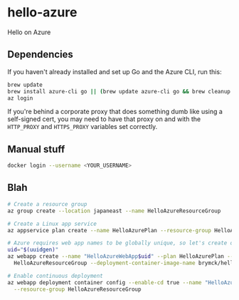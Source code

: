 hello-azure
===========

Hello on Azure

Dependencies
-------------

If you haven't already installed and set up Go and the Azure CLI, run this:

```sh
brew update
brew install azure-cli go || (brew update azure-cli go && brew cleanup azure-cli go)
az login
```

If you're behind a corporate proxy that does something dumb like using a self-signed cert, you may
need to have that proxy on and with the `HTTP_PROXY` and `HTTPS_PROXY` variables set correctly.

Manual stuff
------------

```sh
docker login --username <YOUR_USERNAME>
```

Blah
----

```sh
# Create a resource group
az group create --location japaneast --name HelloAzureResourceGroup

# Create a Linux app service
az appservice plan create --name HelloAzurePlan --resource-group HelloAzureResourceGroup --is-linux

# Azure requires web app names to be globally unique, so let's create our app suffixed with a UUID
uid="$(uuidgen)"
az webapp create --name "HelloAzureWebApp$uid" --plan HelloAzurePlan --resource-group \
  HelloAzureResourceGroup --deployment-container-image-name brymck/hello-azure

# Enable continuous deployment
az webapp deployment container config --enable-cd true --name "HelloAzureWebApp$uid" \
  --resource-group HelloAzureResourceGroup
```


[token]: https://github.com/settings/tokens/new
